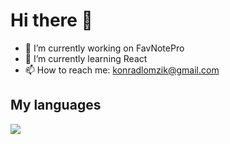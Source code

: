 # Hi there 👋

- 🔭 I’m currently working on FavNotePro
- 🌱 I’m currently learning React
- 📫 How to reach me: konradlomzik@gmail.com

## My languages
<a href="https://github.com/Koxer1/convoychat">
  <img align="center" src="https://github-readme-stats.vercel.app/api/top-langs/?username=koxer1&hide-title=1&hide=Shell&layout=compact" />
</a>

<!--
**Koxer1/Koxer1** is a ✨ _special_ ✨ repository because its `README.md` (this file) appears on your GitHub profile.

Here are some ideas to get you started:

- 🔭 I’m currently working on FavNotePro
- 🌱 I’m currently learning React
- 👯 I’m looking to collaborate on ...
- 📫 How to reach me: konradlomzik@gmail.com
-->
